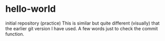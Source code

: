 # hello-world
initial repository (practice)
This is similar but quite different (visually) that the earlier git version I have used.
A few words just to check the commit function.
